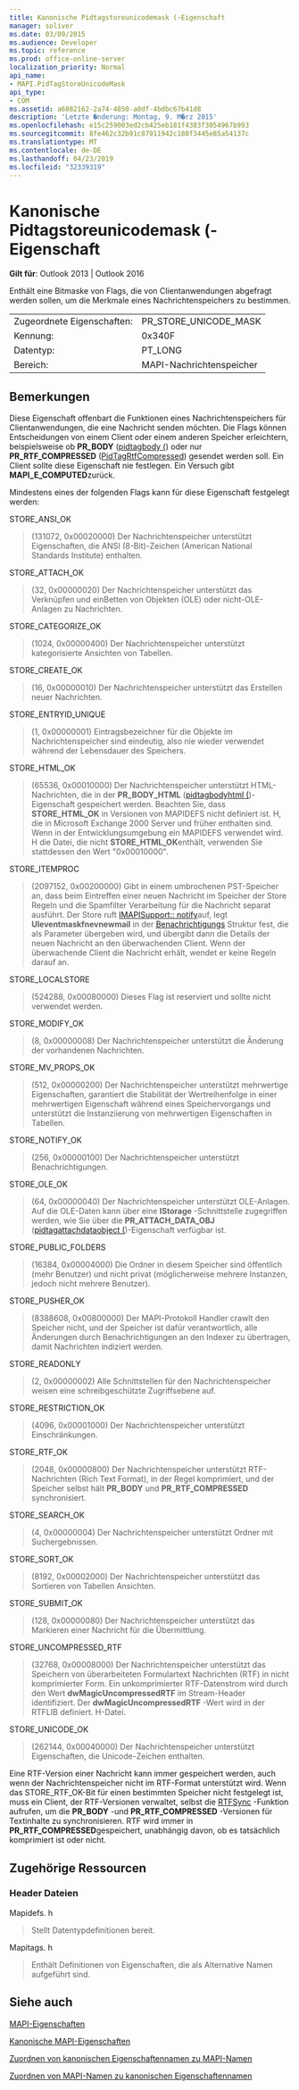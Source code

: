 ```yaml
---
title: Kanonische Pidtagstoreunicodemask (-Eigenschaft
manager: soliver
ms.date: 03/09/2015
ms.audience: Developer
ms.topic: reference
ms.prod: office-online-server
localization_priority: Normal
api_name:
- MAPI.PidTagStoreUnicodeMask
api_type:
- COM
ms.assetid: a6082162-2a74-4850-a0df-4bdbc67b41d8
description: 'Letzte �nderung: Montag, 9. M�rz 2015'
ms.openlocfilehash: e15c259003ed2cb425eb181f4383f3054967b993
ms.sourcegitcommit: 8fe462c32b91c87911942c188f3445e85a54137c
ms.translationtype: MT
ms.contentlocale: de-DE
ms.lasthandoff: 04/23/2019
ms.locfileid: "32339319"
---
```

# <a name="pidtagstoreunicodemask-canonical-property"></a>Kanonische Pidtagstoreunicodemask (-Eigenschaft

  
  
**Gilt für**: Outlook 2013 | Outlook 2016 
  
Enthält eine Bitmaske von Flags, die von Clientanwendungen abgefragt werden sollen, um die Merkmale eines Nachrichtenspeichers zu bestimmen.
  
|||
|:-----|:-----|
|Zugeordnete Eigenschaften:  <br/> |PR_STORE_UNICODE_MASK  <br/> |
|Kennung:  <br/> |0x340F  <br/> |
|Datentyp:  <br/> |PT_LONG  <br/> |
|Bereich:  <br/> |MAPI-Nachrichtenspeicher  <br/> |
   
## <a name="remarks"></a>Bemerkungen

Diese Eigenschaft offenbart die Funktionen eines Nachrichtenspeichers für Clientanwendungen, die eine Nachricht senden möchten. Die Flags können Entscheidungen von einem Client oder einem anderen Speicher erleichtern, beispielsweise ob **PR_BODY** ([pidtagbody (](pidtagbody-canonical-property.md)) oder nur **PR_RTF_COMPRESSED** ([PidTagRtfCompressed](pidtagrtfcompressed-canonical-property.md)) gesendet werden soll. Ein Client sollte diese Eigenschaft nie festlegen. Ein Versuch gibt **MAPI_E_COMPUTED**zurück. 
  
Mindestens eines der folgenden Flags kann für diese Eigenschaft festgelegt werden: 
  
STORE_ANSI_OK
  
> (131072, 0x00020000) Der Nachrichtenspeicher unterstützt Eigenschaften, die ANSI (8-Bit)-Zeichen (American National Standards Institute) enthalten.
    
STORE_ATTACH_OK 
  
> (32, 0x00000020) Der Nachrichtenspeicher unterstützt das Verknüpfen und einBetten von Objekten (OLE) oder nicht-OLE-Anlagen zu Nachrichten. 
    
STORE_CATEGORIZE_OK 
  
> (1024, 0x00000400) Der Nachrichtenspeicher unterstützt kategorisierte Ansichten von Tabellen. 
    
STORE_CREATE_OK 
  
> (16, 0x00000010) Der Nachrichtenspeicher unterstützt das Erstellen neuer Nachrichten. 
    
STORE_ENTRYID_UNIQUE 
  
> (1, 0x00000001) Eintragsbezeichner für die Objekte im Nachrichtenspeicher sind eindeutig, also nie wieder verwendet während der Lebensdauer des Speichers. 
    
STORE_HTML_OK 
  
> (65536, 0x00010000) Der Nachrichtenspeicher unterstützt HTML-Nachrichten, die in der **PR_BODY_HTML** ([pidtagbodyhtml (](pidtagbodyhtml-canonical-property.md))-Eigenschaft gespeichert werden. Beachten Sie, dass **STORE_HTML_OK** in Versionen von MAPIDEFS nicht definiert ist. H, die in Microsoft Exchange 2000 Server und früher enthalten sind. Wenn in der Entwicklungsumgebung ein MAPIDEFS verwendet wird. H die Datei, die nicht **STORE_HTML_OK**enthält, verwenden Sie stattdessen den Wert "0x00010000". 
    
STORE_ITEMPROC
  
> (2097152, 0x00200000) Gibt in einem umbrochenen PST-Speicher an, dass beim Eintreffen einer neuen Nachricht im Speicher der Store Regeln und die Spamfilter Verarbeitung für die Nachricht separat ausführt. Der Store ruft [IMAPISupport:: notify](imapisupport-notify.md)auf, legt **Uleventmaskfnevnewmail** in der [Benachrichtigungs](notification.md) Struktur fest, die als Parameter übergeben wird, und übergibt dann die Details der neuen Nachricht an den überwachenden Client. Wenn der überwachende Client die Nachricht erhält, wendet er keine Regeln darauf an. 
    
STORE_LOCALSTORE
  
> (524288, 0x00080000) Dieses Flag ist reserviert und sollte nicht verwendet werden.
    
STORE_MODIFY_OK 
  
> (8, 0x00000008) Der Nachrichtenspeicher unterstützt die Änderung der vorhandenen Nachrichten. 
    
STORE_MV_PROPS_OK 
  
> (512, 0x00000200) Der Nachrichtenspeicher unterstützt mehrwertige Eigenschaften, garantiert die Stabilität der Wertreihenfolge in einer mehrwertigen Eigenschaft während eines Speichervorgangs und unterstützt die Instanziierung von mehrwertigen Eigenschaften in Tabellen. 
    
STORE_NOTIFY_OK 
  
> (256, 0x00000100) Der Nachrichtenspeicher unterstützt Benachrichtigungen. 
    
STORE_OLE_OK 
  
> (64, 0x00000040) Der Nachrichtenspeicher unterstützt OLE-Anlagen. Auf die OLE-Daten kann über eine **IStorage** -Schnittstelle zugegriffen werden, wie Sie über die **PR_ATTACH_DATA_OBJ** ([pidtagattachdataobject (](pidtagattachdataobject-canonical-property.md))-Eigenschaft verfügbar ist. 
    
STORE_PUBLIC_FOLDERS 
  
> (16384, 0x00004000) Die Ordner in diesem Speicher sind öffentlich (mehr Benutzer) und nicht privat (möglicherweise mehrere Instanzen, jedoch nicht mehrere Benutzer). 
    
STORE_PUSHER_OK
  
> (8388608, 0x00800000) Der MAPI-Protokoll Handler crawlt den Speicher nicht, und der Speicher ist dafür verantwortlich, alle Änderungen durch Benachrichtigungen an den Indexer zu übertragen, damit Nachrichten indiziert werden.
    
STORE_READONLY 
  
> (2, 0x00000002) Alle Schnittstellen für den Nachrichtenspeicher weisen eine schreibgeschützte Zugriffsebene auf. 
    
STORE_RESTRICTION_OK 
  
> (4096, 0x00001000) Der Nachrichtenspeicher unterstützt Einschränkungen. 
    
STORE_RTF_OK 
  
> (2048, 0x00000800) Der Nachrichtenspeicher unterstützt RTF-Nachrichten (Rich Text Format), in der Regel komprimiert, und der Speicher selbst hält **PR_BODY** und **PR_RTF_COMPRESSED** synchronisiert. 
    
STORE_SEARCH_OK 
  
> (4, 0x00000004) Der Nachrichtenspeicher unterstützt Ordner mit Suchergebnissen. 
    
STORE_SORT_OK 
  
> (8192, 0x00002000) Der Nachrichtenspeicher unterstützt das Sortieren von Tabellen Ansichten. 
    
STORE_SUBMIT_OK 
  
> (128, 0x00000080) Der Nachrichtenspeicher unterstützt das Markieren einer Nachricht für die Übermittlung. 
    
STORE_UNCOMPRESSED_RTF 
  
> (32768, 0x00008000) Der Nachrichtenspeicher unterstützt das Speichern von überarbeiteten Formulartext Nachrichten (RTF) in nicht komprimierter Form. Ein unkomprimierter RTF-Datenstrom wird durch den Wert **dwMagicUncompressedRTF** im Stream-Header identifiziert. Der **dwMagicUncompressedRTF** -Wert wird in der RTFLIB definiert. H-Datei. 
    
STORE_UNICODE_OK
  
> (262144, 0x00040000) Der Nachrichtenspeicher unterstützt Eigenschaften, die Unicode-Zeichen enthalten.
    
Eine RTF-Version einer Nachricht kann immer gespeichert werden, auch wenn der Nachrichtenspeicher nicht im RTF-Format unterstützt wird. Wenn das STORE_RTF_OK-Bit für einen bestimmten Speicher nicht festgelegt ist, muss ein Client, der RTF-Versionen verwaltet, selbst die [RTFSync](rtfsync.md) -Funktion aufrufen, um die **PR_BODY** -und **PR_RTF_COMPRESSED** -Versionen für Textinhalte zu synchronisieren. RTF wird immer in **PR_RTF_COMPRESSED**gespeichert, unabhängig davon, ob es tatsächlich komprimiert ist oder nicht. 
  
## <a name="related-resources"></a>Zugehörige Ressourcen

### <a name="header-files"></a>Header Dateien

Mapidefs. h
  
> Stellt Datentypdefinitionen bereit.
    
Mapitags. h
  
> Enthält Definitionen von Eigenschaften, die als Alternative Namen aufgeführt sind.
    
## <a name="see-also"></a>Siehe auch



[MAPI-Eigenschaften](mapi-properties.md)
  
[Kanonische MAPI-Eigenschaften](mapi-canonical-properties.md)
  
[Zuordnen von kanonischen Eigenschaftennamen zu MAPI-Namen](mapping-canonical-property-names-to-mapi-names.md)
  
[Zuordnen von MAPI-Namen zu kanonischen Eigenschaftennamen](mapping-mapi-names-to-canonical-property-names.md)

